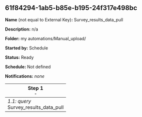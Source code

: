 ## 61f84294-1ab5-b85e-b195-24f317e498bc

**Name** (not equal to External Key)**:** Survey_results_data_pull

**Description:** n/a

**Folder:** my automations/Manual_upload/

**Started by:** Schedule

**Status:** Ready

**Schedule:** Not defined

**Notifications:** _none_


| Step 1<br>_<small>-</small>_ |
| --- |
| _1.1: query_<br>Survey_results_data_pull |

